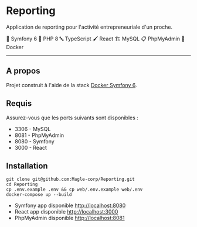 # Reporting

Application de reporting pour l'activité entrepreneuriale d'un proche.

🎼 Symfony 6  🚀 PHP 8  🔤 TypeScript 🖌 React 🏗 MySQL  📋 PhpMyAdmin  🐋 Docker

___

## A propos

Projet construit à l'aide de la stack [Docker Symfony 6](https://github.com/Magle-corp/Docker-Symfony-6).

## Requis

Assurez-vous que les ports suivants sont disponibles :
- 3306 - MySQL
- 8081 - PhpMyAdmin
- 8080 - Symfony
- 3000 - React

## Installation

```shell
git clone git@github.com:Magle-corp/Reporting.git
cd Reporting
cp .env.example .env && cp web/.env.example web/.env
docker-compose up --build
```

- Symfony app disponible [http://localhost:8080](http://localhost:8080)
- React app disponible [http://localhost:3000](http://localhost:3000)
- PhpMyAdmin disponible [http://localhost:8081](http://localhost:8081)
